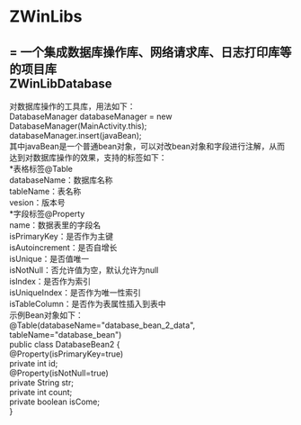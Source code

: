 # ZWinLibs
=
一个集成数据库操作库、网络请求库、日志打印库等的项目库<br>
ZWinLibDatabase
----
对数据库操作的工具库，用法如下：<br>
DatabaseManager databaseManager = new DatabaseManager(MainActivity.this);<br>
databaseManager.insert(javaBean);<br>
其中javaBean是一个普通bean对象，可以对改bean对象和字段进行注解，从而达到对数据库操作的效果，支持的标签如下：<br>
*表格标签@Table<br>
databaseName：数据库名称<br>
tableName：表名称<br>
vesion：版本号<br>
*字段标签@Property<br>
name：数据表里的字段名<br>
isPrimaryKey：是否作为主键<br>
isAutoincrement：是否自增长<br>
isUnique：是否值唯一<br>
isNotNull：否允许值为空，默认允许为null<br>
isIndex：是否作为索引<br>
isUniqueIndex：是否作为唯一性索引<br>
isTableColumn：是否作为表属性插入到表中<br>
示例Bean对象如下：<br>
@Table(databaseName="database_bean_2_data", tableName="database_bean")<br>
public class DatabaseBean2 {<br>
	@Property(isPrimaryKey=true)<br>
	private int id;<br>
	@Property(isNotNull=true)<br>
	private String str;<br>
	private int count;<br>
	private boolean isCome;<br>
  }

